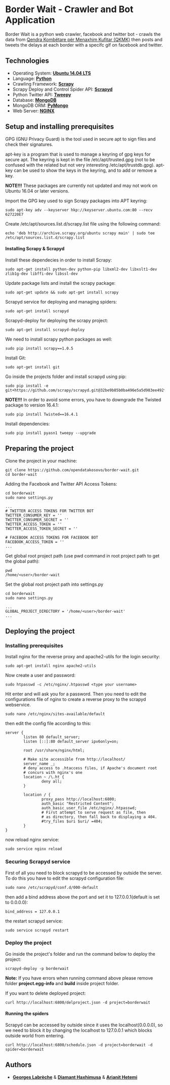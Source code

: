 # Border Wait - Crawler and Bot Application

Border Wait is a python web crawler, facebook and twitter bot - crawls the data from [Qendra Kombëtare për Menaxhim Kufitar (QKMK)](https://mpb.rks-gov.net/QKMK.aspx) then posts and tweets the delays at each border with a specifc gif on facebook and twitter.

## Technologies
* Operating System: **[Ubuntu 14.04 LTS](https://www.ubuntu.com/)**
* Language: **[Python](https://www.python.org/)**
* Crawling Framework: **[Scrapy](http://scrapy.readthedocs.io/en/latest/)**
* Scrapy Deploy and Control Spider API: **[Scrapyd](http://scrapyd.readthedocs.io/en/latest/)**
* Python Twitter API: **[Tweepy](http://tweepy.readthedocs.io/en/v3.5.0/)**
* Database: **[MongoDB](https://www.mongodb.com/)**
* MongoDB ORM: **[PyMongo](https://api.mongodb.com/python/current/)**
* Web Server: **[NGINX](https://www.nginx.com/)**

## Setup and installing prerequisites
GPG (GNU Privacy Guard) is the tool used in secure apt to sign files and check their signatures.

apt-key is a program that is used to manage a keyring of gpg keys for secure apt. The keyring is kept in the file /etc/apt/trusted.gpg (not to be confused with the related but not very interesting  /etc/apt/trustdb.gpg). apt-key can be used to show the keys in the keyring, and to add or remove a key.

**NOTE!!!** These packages are currently not updated and may not work on Ubuntu 16.04 or later versions.

Import the GPG key used to sign Scrapy packages into APT keyring:
```
sudo apt-key adv --keyserver hkp://keyserver.ubuntu.com:80 --recv 627220E7
```
Create /etc/apt/sources.list.d/scrapy.list file using the following command:
```
echo 'deb http://archive.scrapy.org/ubuntu scrapy main' | sudo tee /etc/apt/sources.list.d/scrapy.list
```

#### Installing Scrapy & Scrapyd
Install these dependecies in order to install Scrapy:
```
sudo apt-get install python-dev python-pip libxml2-dev libxslt1-dev zlib1g-dev libffi-dev libssl-dev
```

Update package lists and install the scrapy package:
```
sudo apt-get update && sudo apt-get install scrapy
```

Scrapyd service for deploying and managing spiders:
```
sudo apt-get install scrapyd
```

Scrapyd-deploy for deploying the scrapy project:

```
sudo apt-get install scrapyd-deploy
```

We need to install scrapy python packages as well:
```
sudo pip install scrapy==1.0.5
```

Install Git:
```
sudo apt-get install git
```

Go inside the projects folder and install scrapyd using pip:
```
sudo pip install -e git+https://github.com/scrapy/scrapyd.git@32be9b85b0ba496e5a5d983ee492f1116f9cfbb9#egg=scrapyd
```

**NOTE!!!** In order to avoid some errors, you have to downgrade the Twisted package to version 16.4.1:
```
sudo pip install Twisted==16.4.1
```

Install dependencies:
```
sudo pip install pyasn1 tweepy --upgrade
```

## Preparing the project

Clone the project in your machine:
```
git clone https://github.com/opendatakosovo/border-wait.git
cd border-wait
```

Adding the Facebook and Twitter API Access Tokens:
```
cd borderwait
sudo nano settings.py

...
# TWITTER ACCESS TOKENS FOR TWITTER BOT
TWITTER_CONSUMER_KEY = ''
TWITTER_CONSUMER_SECRET = ''
TWITTER_ACCESS_TOKEN = ''
TWITTER_ACCESS_TOKEN_SECRET = ''

# FACEBOOK ACCESS TOKENS FOR FACEBOOK BOT
FACEBOOK_ACCESS_TOKEN = ''
...
```

Get global root project path (use pwd command in root project path to get the global path):
```
pwd
/home/<user>/border-wait
```

Set the global root project path into settings.py
```
cd borderwait
sudo nano settings.py

...
GLOBAL_PROJECT_DIRECTORY = '/home/<user>/border-wait'
...
```

## Deploying the project

### Installing prerequisites

Install nginx for the reverse proxy and apache2-utils for the login security:
```
sudo apt-get install nginx apache2-utils
```

Now create a user and password:
```
sudo htpasswd -c /etc/nginx/.htpasswd <type your username>
```

Hit enter and will ask you for a password.
Then you need to edit the configurations file of nginx to create a reverse proxy to the scrapyd webservice.
```
sudo nano /etc/nginx/sites-available/default
```

then edit the config file according to this:
```
server {
        listen 80 default_server;
        listen [::]:80 default_server ipv6only=on;

        root /usr/share/nginx/html;

        # Make site accessible from http://localhost/
        server_name _;
        # deny access to .htaccess files, if Apache's document root
        # concurs with nginx's one
        location ~ /\.ht {
                deny all;
        }

        location / {
                proxy_pass http://localhost:6800;
                auth_basic "Restricted Content";
                auth_basic_user_file /etc/nginx/.htpasswd;
                # First attempt to serve request as file, then
                # as directory, then fall back to displaying a 404.
                #try_files $uri $uri/ =404;
        }
}

```
now reload nginx service:
```
sudo service nginx reload
```

### Securing Scrapyd service
First of all you need to block scrapyd to be accessed by outside the server. To do this you have to edit the scrapyd configuration file:
```
sudo nano /etc/scrapyd/conf.d/000-default
```

then add a bind address above the port and set it to 127.0.0.1(default is set to 0.0.0.0):
```
bind_address = 127.0.0.1
```

the restart scrapyd service:
```
sudo service scrapyd restart
```

### Deploy the project
Go inside the project's folder and run the command below to deploy the project:
```
scrapyd-deploy -p borderwait
```
**Note:** If you have errors when running command above please remove folder **project.egg-info** and **build** inside project folder.

If you want to delete deployed project:
```
curl http://localhost:6800/delproject.json -d project=borderwait
```

#### Running the spiders
Scrapyd can be accessed by outside since it uses the localhost(0.0.0.0), so we need to block it by changing the localhost to 127.0.0.1 which blocks outside world from entering.
```
curl http://localhost:6800/schedule.json -d project=borderwait -d spider=borderwait
```


## Authors

* **[Georges Labrèche](https://github.com/georgeslabreche)** & **[Diamant Haxhimusa](https://github.com/diamanthaxhimusa)** & **[Arianit Hetemi](https://github.com/arianithetemi)**
